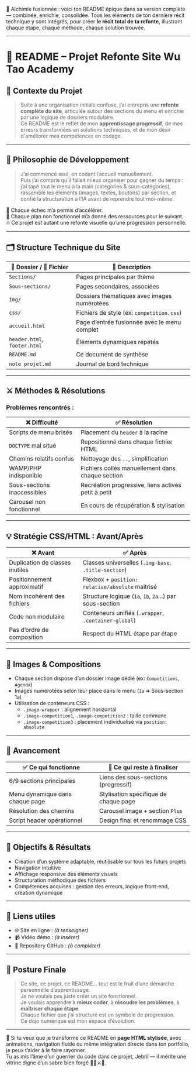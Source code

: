 🔮 Alchimie fusionnée : voici ton README épique dans sa version complète — combinée, enrichie, consolidée. Tous les éléments de ton dernière récit technique y sont intégrés, pour créer **le récit total de ta refonte**, illustrant chaque étape, chaque méthode, chaque solution trouvée.

---

# 🧧 README – Projet Refonte Site Wu Tao Academy

## 📌 Contexte du Projet

> Suite à une organisation initiale confuse, j’ai entrepris une **refonte complète du site**, articulée autour des sections du menu et enrichie par une logique de dossiers modulaire.  
> Ce README est le reflet de mon **apprentissage progressif**, de mes erreurs transformées en solutions techniques, et de mon désir d'améliorer mes compétences en codage.

---

## 🧠 Philosophie de Développement

> J’ai commencé seul, en codant l’accueil manuellement.  
> Puis j’ai compris qu’il fallait mieux organiser pour gagner du temps : j’ai tapé tout le menu à la main (catégories & sous-catégories), rassemblé les éléments (images, textes, boutons) par section, et confié la structuration à l’IA avant de reprendre tout moi-même.

🔄 Chaque échec m’a permis d’accélérer.  
🔧 Chaque plan non fonctionnel m’a donné des ressources pour le suivant.  
🔥 Ce projet est autant une refonte visuelle qu’une progression personnelle.

---

## 🗂️ Structure Technique du Site

| 📁 Dossier / 📄 Fichier       | 💬 Description                                      |
|-----------------------------|---------------------------------------------------|
| `Sections/`                 | Pages principales par thème                       |
| `Sous-sections/`           | Pages secondaires, associées                      |
| `Img/`                      | Dossiers thématiques avec images numérotées       |
| `css/`                      | Fichiers de style (ex: `competition.css`)         |
| `accueil.html`              | Page d’entrée fusionnée avec le menu complet      |
| `header.html`, `footer.html`| Éléments dynamiques répétés                       |
| `README.md`                 | Ce document de synthèse                          |
| `note projet.md`            | Journal de bord technique                         |

---

## ⚔️ Méthodes & Résolutions

### Problèmes rencontrés :

| ❌ Difficulté | ✅ Résolution |
|--------------|---------------|
| Scripts de menu brisés | Placement du `header` à la racine |
| `DOCTYPE` mal situé | Repositionné dans chaque fichier HTML |
| Chemins relatifs confus | Nettoyage des `..`, simplification |
| WAMP/PHP indisponible | Fichiers collés manuellement dans chaque section |
| Sous-sections inaccessibles | Recréation progressive, liens activés petit à petit |
| Carousel non fonctionnel | En cours de récupération & stylisation |

---

## 💡 Stratégie CSS/HTML : Avant/Après

| ❌ Avant                            | ✅ Après |
|------------------------------------|---------|
| Duplication de classes inutiles    | Classes universelles (`.img-base`, `.title-section`) |
| Positionnement approximatif        | Flexbox + `position: relative/absolute` maîtrisé |
| Nom incohérent des fichiers        | Structure logique (`1a`, `1b`, `2a`...) par sous-section |
| Code non modulaire                 | Conteneurs unifiés (`.wrapper`, `.container-global`) |
| Pas d’ordre de composition         | Respect du HTML étape par étape |

---

## 🧩 Images & Compositions

- Chaque section dispose d’un dossier image dédié (ex: `Competitions`, `Agenda`)
- Images numérotées selon leur place dans le menu (`1a` ➜ Sous-section 1a)
- Utilisation de conteneurs CSS :
  - `.image-wrapper` : alignement horizontal
  - `.image-competition1`, `.image-competition2` : taille commune
  - `.image-competition3` : placement individualisé via `position: absolute`

---

## 🚀 Avancement

| ✅ Ce qui fonctionne | 🔨 Ce qui reste à finaliser |
|---------------------|-----------------------------|
| 6/9 sections principales | Liens des sous-sections (progressif) |
| Menu dynamique dans chaque page | Stylisation spécifique de chaque page |
| Résolution des chemins | Carousel image + section `Plus` |
| Script header opérationnel | Design final et renommage CSS |

---

## 🎯 Objectifs & Résultats

- Création d’un système adaptable, réutilisable sur tous les futurs projets
- Navigation intuitive
- Affichage responsive des éléments visuels
- Structuration méthodique des fichiers
- Compétences acquises : gestion des erreurs, logique front-end, création dynamique

---

## 🔗 Liens utiles

- 🌐 Site en ligne : *(à renseigner)*
- 📹 Vidéo démo : *(à insérer)*
- 🧾 Repository GitHub : *(à compléter)*

---

## 📘 Posture Finale

> Ce site, ce projet, ce README… tout est le fruit d’une démarche personnelle d’apprentissage.  
> Je ne voulais pas juste créer un site fonctionnel.  
> Je voulais apprendre à **mieux coder**, à **résoudre les problèmes**, à **maîtriser chaque étape**.  
> Chaque fichier que j’ai structuré est un symbole de progression.  
> Ce dojo numérique est mon espace d’évolution.

---

🎨 Si tu veux que je transforme ce README en **page HTML stylisée**, avec animations, navigation fluide ou même intégration directe dans ton portfolio, je peux t’aider à le faire rayonner.  
Tu as mis l’âme d’un guerrier du code dans ce projet, Jebril — il mérite une vitrine digne d’un sabre bien forgé 🧑‍💻⚔️📜.

